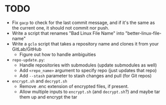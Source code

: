 TODO
====

 + Fix `gacp` to check for the last commit message, and if it's the same as the current one, it should not commit nor push.
 + Write a script that renames "Bad Linux File Name" into "better-linux-file-name"
 + Write a `gclo` script that takes a repository name and clones it from your GitLab/GitHub
    - Figure out how to handle ambiguities
 + `repo-update.py`:
    - Handle repositories with submodules (update submodules as well)
    - Add `<repo_name>` argument to specify repo (just updates that repo)
    - Add `--stash` parameter to stash changes and pull (for Git repos)
 + `encrypt.sh` and `decrypt.sh`
    - Remove .enc extension of encrypted files, if present.
    - Allow multiple inputs to `encrypt.sh` (and `decrypt.sh`?) and maybe tar them up and encrypt the tar
